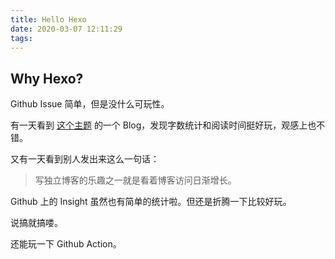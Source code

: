 ```yaml
---
title: Hello Hexo
date: 2020-03-07 12:11:29
tags:
---
```


## Why Hexo?

Github Issue 简单，但是没什么可玩性。
<!--more-->

有一天看到 [这个主题](https://github.com/fi3ework/hexo-theme-archer) 的一个 Blog，发现字数统计和阅读时间挺好玩，观感上也不错。

又有一天看到别人发出来这么一句话：

> 写独立博客的乐趣之一就是看着博客访问日渐增长。

Github 上的 Insight 虽然也有简单的统计啦。但还是折腾一下比较好玩。

说搞就搞喽。

还能玩一下 Github Action。

